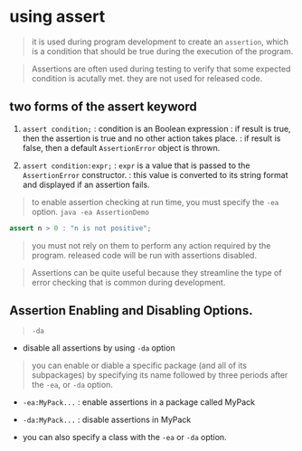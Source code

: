 # using assert

> it is used during program development to create an `assertion`, which is a condition that should be true during the execution of the program.

> Assertions are often used during testing to verify that some expected condition is acutally met.
> they are not used for released code.

## two forms of the assert keyword
1. `assert condition;`
   : condition is an Boolean expression
   : if result is true, then the assertion is true and no other action takes place.
   : if result is false, then a default `AssertionError` object is thrown.
   
2. `assert condition:expr;`
   : `expr` is a value that is passed to the `AssertionError` constructor.
   : this value is converted to its string format and displayed if an assertion fails.

> to enable assertion checking at run time, you must specify the `-ea` option.
`java -ea AssertionDemo`

```java
assert n > 0 : "n is not positive";
```

> you must not rely on them to perform any action required by the program.
> released code will be run with assertions disabled.

> Assertions can be quite useful because they streamline the type of error checking that is common during development.

## Assertion Enabling and Disabling Options.

> `-da`
- disable all assertions by using `-da` option

> you can enable or diable a specific package (and all of its subpackages) 
> by specifying its name followed by three periods after the `-ea`, or `-da` option.

- `-ea:MyPack...`
: enable assertions in a package called MyPack

- `-da:MyPack...`
: disable assertions in MyPack

- you can also specify a class with the `-ea` or `-da` option.

